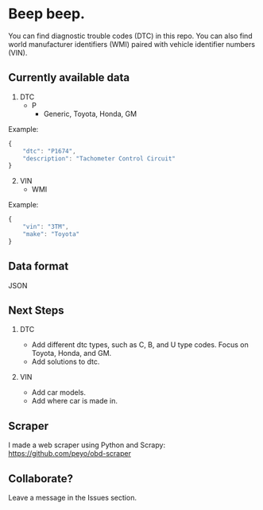 # Beep beep.
You can find diagnostic trouble codes (DTC) in this repo. You can also find world manufacturer identifiers (WMI) paired with vehicle identifier numbers (VIN).

## Currently available data
1. DTC
    - P
      - Generic, Toyota, Honda, GM
      
Example:
```javascript
{
    "dtc": "P1674",
    "description": "Tachometer Control Circuit"
}
```
    
2. VIN
    - WMI

Example:
```javascript
{
    "vin": "3TM",
    "make": "Toyota"
}
```

## Data format
JSON

## Next Steps
1. DTC
    - Add different dtc types, such as C, B, and U type codes. Focus on Toyota, Honda, and GM.
    - Add solutions to dtc.
  
2. VIN
    - Add car models.
    - Add where car is made in.
    
## Scraper
I made a web scraper using Python and Scrapy:<br/>
https://github.com/peyo/obd-scraper

## Collaborate?
Leave a message in the Issues section.
